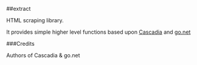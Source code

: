 ##extract

HTML scraping library.

It provides simple higher level functions based upon [Cascadia](http://code.google.com/p/cascadia) and [go.net](http://code.google.com/p/go.net)

###Credits

Authors of Cascadia & go.net